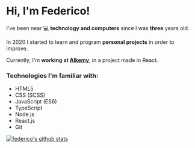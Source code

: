 <h1>Hi, I'm Federico!</h1>

<p align="left">I've been near 💻 <strong>technology and computers</strong> since I was <strong>three</strong> years old.</p>
<p align="left">In 2020 I started to learn and program <strong>personal projects</strong> in order to improve.</p>
<p align="left">Currently, I'm <strong>working at <a target="_blank" rel="noopener noreferrer" href="https://www.alkemy.org/">Alkemy</a></strong>, in a project made in React.</p>


<h3>Technologies I'm familiar with:</h3>

- HTML5
- CSS (SCSS)
- JavaScript (ES6)
- TypeScript
- Node.js
- React.js
- Git 
  
[![federico's github stats](https://github-readme-stats.vercel.app/api?username=federicoig&show_icons=true&count_private=true)](https://github.com/anuraghazra/github-readme-stats)


